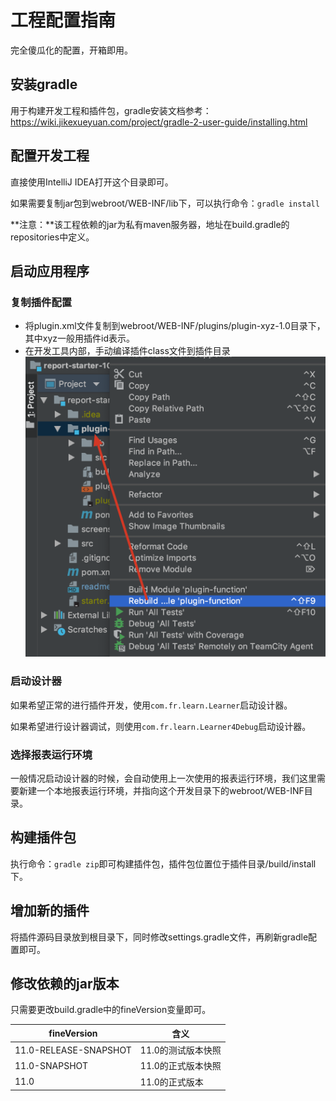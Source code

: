 # 工程配置指南

完全傻瓜化的配置，开箱即用。

## 安装gradle
用于构建开发工程和插件包，gradle安装文档参考：https://wiki.jikexueyuan.com/project/gradle-2-user-guide/installing.html

## 配置开发工程
直接使用IntelliJ IDEA打开这个目录即可。

如果需要复制jar包到webroot/WEB-INF/lib下，可以执行命令：```gradle install```

**注意：**该工程依赖的jar为私有maven服务器，地址在build.gradle的repositories中定义。

## 启动应用程序

### 复制插件配置

* 将plugin.xml文件复制到webroot/WEB-INF/plugins/plugin-xyz-1.0目录下，其中xyz一般用插件id表示。
* 在开发工具内部，手动编译插件class文件到插件目录
![compile](screenshots/compile.png)

### 启动设计器
如果希望正常的进行插件开发，使用```com.fr.learn.Learner```启动设计器。

如果希望进行设计器调试，则使用```com.fr.learn.Learner4Debug```启动设计器。

### 选择报表运行环境
一般情况启动设计器的时候，会自动使用上一次使用的报表运行环境，我们这里需要新建一个本地报表运行环境，并指向这个开发目录下的webroot/WEB-INF目录。

## 构建插件包
执行命令：```gradle zip```即可构建插件包，插件包位置位于插件目录/build/install下。

## 增加新的插件
将插件源码目录放到根目录下，同时修改settings.gradle文件，再刷新gradle配置即可。

## 修改依赖的jar版本
只需要更改build.gradle中的fineVersion变量即可。

|fineVersion|含义|
|--------------|----|
|11.0-RELEASE-SNAPSHOT|11.0的测试版本快照|
|11.0-SNAPSHOT|11.0的正式版本快照|
|11.0|11.0的正式版本|